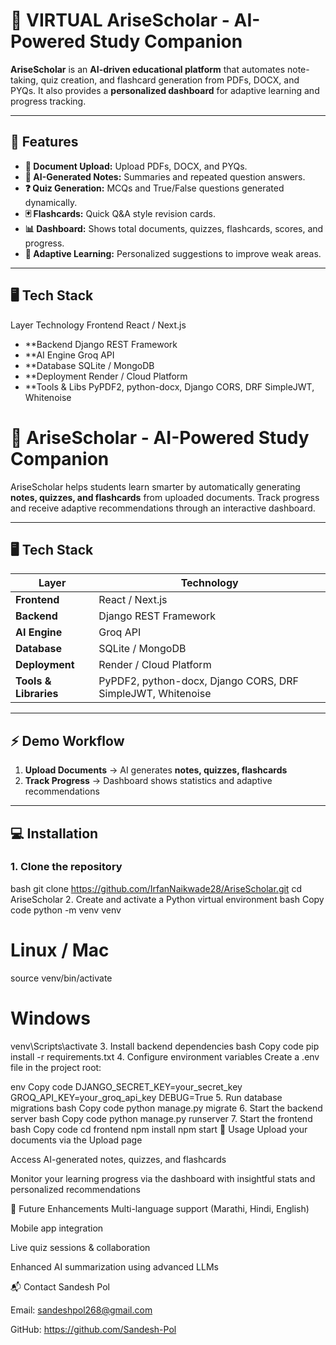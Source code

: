 # 🌟 VIRTUAL AriseScholar - AI-Powered Study Companion


**AriseScholar** is an **AI-driven educational platform** that automates note-taking, quiz creation, and flashcard generation from PDFs, DOCX, and PYQs. It also provides a **personalized dashboard** for adaptive learning and progress tracking.  

---

## 🚀 Features

- **📄 Document Upload:** Upload PDFs, DOCX, and PYQs.  
- **📝 AI-Generated Notes:** Summaries and repeated question answers.  
- **❓ Quiz Generation:** MCQs and True/False questions generated dynamically.  
- **🃏 Flashcards:** Quick Q&A style revision cards.  
- **📊 Dashboard:** Shows total documents, quizzes, flashcards, scores, and progress.  
- **🎯 Adaptive Learning:** Personalized suggestions to improve weak areas.  

---

##  🖥 Tech Stack
Layer	Technology
Frontend	React / Next.js
- **Backend	Django REST Framework
- **AI Engine	Groq API
- **Database	SQLite / MongoDB
- **Deployment	Render / Cloud Platform
- **Tools & Libs	PyPDF2, python-docx, Django CORS, DRF SimpleJWT, Whitenoise


# 🧠 AriseScholar - AI-Powered Study Companion

AriseScholar helps students learn smarter by automatically generating **notes, quizzes, and flashcards** from uploaded documents. Track progress and receive adaptive recommendations through an interactive dashboard.  

---

## 🖥 Tech Stack

| Layer        | Technology |
|-------------|------------|
| **Frontend** | React / Next.js |
| **Backend**  | Django REST Framework |
| **AI Engine** | Groq API |
| **Database** | SQLite / MongoDB |
| **Deployment** | Render / Cloud Platform |
| **Tools & Libraries** | PyPDF2, python-docx, Django CORS, DRF SimpleJWT, Whitenoise |

---

## ⚡ Demo Workflow

1. **Upload Documents** → AI generates **notes, quizzes, flashcards**  
2. **Track Progress** → Dashboard shows statistics and adaptive recommendations  

---

## 💻 Installation

### 1. Clone the repository

bash
git clone https://github.com/IrfanNaikwade28/AriseScholar.git
cd AriseScholar
2. Create and activate a Python virtual environment
bash
Copy code
python -m venv venv
# Linux / Mac
source venv/bin/activate
# Windows
venv\Scripts\activate
3. Install backend dependencies 
bash
Copy code
pip install -r requirements.txt
4. Configure environment variables
Create a .env file in the project root:

env
Copy code
DJANGO_SECRET_KEY=your_secret_key
GROQ_API_KEY=your_groq_api_key
DEBUG=True
5. Run database migrations
bash
Copy code
python manage.py migrate
6. Start the backend server
bash
Copy code
python manage.py runserver
7. Start the frontend
bash
Copy code
cd frontend
npm install
npm start
🌟 Usage
Upload your documents via the Upload page

Access AI-generated notes, quizzes, and flashcards

Monitor your learning progress via the dashboard with insightful stats and personalized recommendations

🔮 Future Enhancements
Multi-language support (Marathi, Hindi, English)

Mobile app integration

Live quiz sessions & collaboration

Enhanced AI summarization using advanced LLMs

📬 Contact
Sandesh Pol

Email: sandeshpol268@gmail.com

GitHub: https://github.com/Sandesh-Pol
